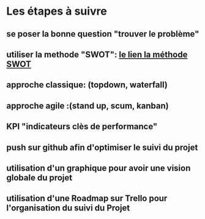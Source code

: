 Les étapes à suivre 
====================
se poser la bonne question "trouver le problème"
-------------------------------------------------
utiliser la methode **"SWOT"**: [le lien la méthode **SWOT**](https://fr.wikipedia.org/wiki/SWOT_(m%C3%A9thode_d%27analyse))
-----------------------------------------------------------------------------------------------------------------------------
approche classique: (topdown, waterfall)
-----------------------------------------
approche agile :(stand up, scum, kanban)
-----------------------------------------
KPI "indicateurs clès de performance"
--------------------------------------
push sur github afin d'optimiser le suivi du projet
----------------------------------------------------
utilisation d'un graphique pour avoir une vision globale du projet
-------------------------------------------------------------------
utilisation d'une Roadmap sur Trello pour l'organisation du suivi du Projet
-----------------------------------------------------------------------------